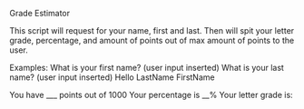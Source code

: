 Grade Estimator 

This script will request for your name, first and last. 
Then will spit your letter grade, percentage, and amount of points out of max amount of points to the user. 


Examples: 
What is your first name? (user input inserted) 
What is your last name? (user input inserted)
Hello LastName FirstName

You have ___ points out of 1000
Your percentage is __%
Your letter grade is: 
